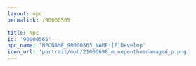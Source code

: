 ```yaml
---
layout: npc
permalink: /90000565

title: Npc
id: '90000565'
npc_name: 'NPCNAME_90000565_NAME:[F]Develop'
icon_url: 'portrait/mob/21000698_m_nepenthesdamaged_p.png'
---
```

